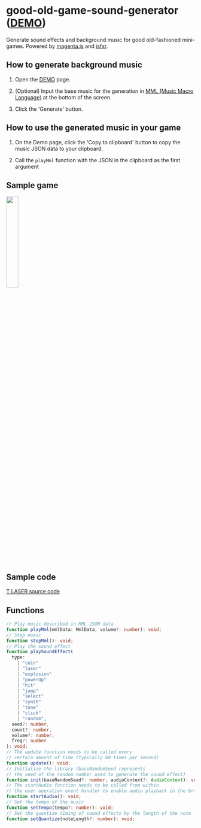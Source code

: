# good-old-game-sound-generator ([DEMO](https://abagames.github.io/good-old-game-sound-generator/build/))

Generate sound effects and background music for good old-fashioned mini-games. Powered by [magenta.js](https://magenta.tensorflow.org/) and [jsfxr](https://github.com/chr15m/jsfxr).

## How to generate background music

1. Open the [DEMO](https://abagames.github.io/good-old-game-sound-generator/build/) page.

1. (Optional) Input the base music for the generation in [MML (Music Macro Language)](https://github.com/mohayonao/mml-iterator) at the bottom of the screen.

1. Click the 'Generate' button.

## How to use the generated music in your game

1. On the Demo page, click the 'Copy to clipboard' button to copy the music JSON data to your clipboard.

1. Call the `playMml` function with the JSON in the clipboard as the first argument

## Sample game

<a href="https://abagames.github.io/good-old-game-sound-generator/samples/tlaser/"><img src="https://abagames.github.io/good-old-game-sound-generator/samples/tlaser/screenshot.gif" width="25%" loading="lazy"></a>

## Sample code

[T LASER source code](https://github.com/abagames/good-old-game-sound-generator/blob/main/docs/samples/tlaser/main.js)

## Functions

```typescript
// Play music described in MML JSON data
function playMml(mmlData: MmlData, volume?: number): void;
// Stop music
function stopMml(): void;
// Play the sound effect
function playSoundEffect(
  type:
    | "coin"
    | "laser"
    | "explosion"
    | "powerUp"
    | "hit"
    | "jump"
    | "select"
    | "synth"
    | "tone"
    | "click"
    | "random",
  seed?: number,
  count?: number,
  volume?: number,
  freq?: number
): void;
// The update function needs to be called every
// certain amount of time (typically 60 times per second)
function update(): void;
// Initialize the library (baseRandomSeed represents
// the seed of the random number used to generate the sound effect)
function init(baseRandomSeed?: number, audioContext?: AudioContext): void;
// The startAudio function needs to be called from within
// the user operation event handler to enable audio playback in the browser.
function startAudio(): void;
// Set the tempo of the music
function setTempo(tempo?: number): void;
// Set the quantize timing of sound effects by the length of the note
function setQuantize(noteLength?: number): void;
```
